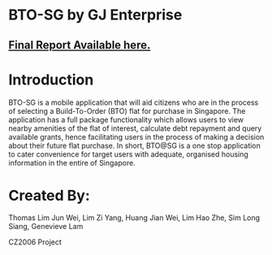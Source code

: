 # BTO-SG by GJ Enterprise
## [Final Report Available here.](https://github.com/SimLongXiang/CZ2006-BTO-SG/blob/master/BTOSGv1.8.docx)

# Introduction
BTO-SG is a mobile application that will aid citizens who are in the process of selecting a Build-To-Order (BTO) flat for purchase in Singapore. The application has a full package functionality which allows users to view nearby amenities of the flat of interest, calculate debt repayment and query available grants, hence facilitating users in the process of making a decision about their future flat purchase. In short, BTO@SG is a one stop application to cater convenience for target users with adequate, organised housing information in the entire of Singapore.

# Created By:
Thomas Lim Jun Wei, Lim Zi Yang, Huang Jian Wei, Lim Hao Zhe, Sim Long Siang, Genevieve Lam	

CZ2006 Project
